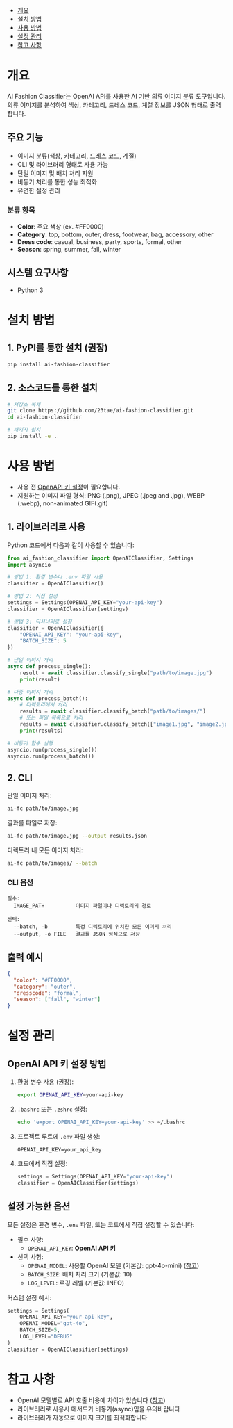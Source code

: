 - [개요](#개요)
- [설치 방법](#설치-방법)
- [사용 방법](#사용-방법)
- [설정 관리](#설정-관리)
- [참고 사항](#참고-사항)

# 개요

AI Fashion Classifier는 OpenAI API를 사용한 AI 기반 의류 이미지 분류 도구입니다. 의류 이미지를 분석하여 색상, 카테고리, 드레스 코드, 계절 정보를 JSON 형태로 출력합니다.

## 주요 기능

- 이미지 분류(색상, 카테고리, 드레스 코드, 계절)
- CLI 및 라이브러리 형태로 사용 가능
- 단일 이미지 및 배치 처리 지원
- 비동기 처리를 통한 성능 최적화
- 유연한 설정 관리

### 분류 항목

- **Color**: 주요 색상 (ex. #FF0000)
- **Category**: top, bottom, outer, dress, footwear, bag, accessory, other
- **Dress code**: casual, business, party, sports, formal, other
- **Season**: spring, summer, fall, winter

## 시스템 요구사항

- Python 3

# 설치 방법

## 1. PyPI를 통한 설치 (권장)

```bash
pip install ai-fashion-classifier
```

## 2. 소스코드를 통한 설치

```bash
# 저장소 복제
git clone https://github.com/23tae/ai-fashion-classifier.git
cd ai-fashion-classifier

# 패키지 설치
pip install -e .
```

# 사용 방법

- 사용 전 [OpenAPI 키 설정](#openai-api-키-설정-방법)이 필요합니다.
- 지원하는 이미지 파일 형식: PNG (.png), JPEG (.jpeg and .jpg), WEBP (.webp), non-animated GIF(.gif)

## 1. 라이브러리로 사용

Python 코드에서 다음과 같이 사용할 수 있습니다:

```python
from ai_fashion_classifier import OpenAIClassifier, Settings
import asyncio

# 방법 1: 환경 변수나 .env 파일 사용
classifier = OpenAIClassifier()

# 방법 2: 직접 설정
settings = Settings(OPENAI_API_KEY="your-api-key")
classifier = OpenAIClassifier(settings)

# 방법 3: 딕셔너리로 설정
classifier = OpenAIClassifier({
    "OPENAI_API_KEY": "your-api-key",
    "BATCH_SIZE": 5
})

# 단일 이미지 처리
async def process_single():
    result = await classifier.classify_single("path/to/image.jpg")
    print(result)

# 다중 이미지 처리
async def process_batch():
    # 디렉토리에서 처리
    results = await classifier.classify_batch("path/to/images/")
    # 또는 파일 목록으로 처리
    results = await classifier.classify_batch(["image1.jpg", "image2.jpg"])
    print(results)

# 비동기 함수 실행
asyncio.run(process_single())
asyncio.run(process_batch())
```

## 2. CLI

단일 이미지 처리:
```bash
ai-fc path/to/image.jpg
```

결과를 파일로 저장:
```bash
ai-fc path/to/image.jpg --output results.json
```

디렉토리 내 모든 이미지 처리:
```bash
ai-fc path/to/images/ --batch
```

### CLI 옵션

```
필수:
  IMAGE_PATH          이미지 파일이나 디렉토리의 경로

선택:
  --batch, -b         특정 디렉토리에 위치한 모든 이미지 처리
  --output, -o FILE   결과를 JSON 형식으로 저장
```

## 출력 예시

```json
{
  "color": "#FF0000",
  "category": "outer",
  "dresscode": "formal",
  "season": ["fall", "winter"]
}
```

# 설정 관리

## OpenAI API 키 설정 방법

1. 환경 변수 사용 (권장):
    ```bash
    export OPENAI_API_KEY=your-api-key
    ```

2. `.bashrc` 또는 `.zshrc` 설정:
    ```bash
    echo 'export OPENAI_API_KEY=your-api-key' >> ~/.bashrc
    ```

3. 프로젝트 루트에 `.env` 파일 생성:
    ```
    OPENAI_API_KEY=your_api_key
    ```

4. 코드에서 직접 설정:
    ```python
    settings = Settings(OPENAI_API_KEY="your-api-key")
    classifier = OpenAIClassifier(settings)
    ```

## 설정 가능한 옵션

모든 설정은 환경 변수, `.env` 파일, 또는 코드에서 직접 설정할 수 있습니다:

- 필수 사항:
  - `OPENAI_API_KEY`: **OpenAI API 키**
- 선택 사항:
  - `OPENAI_MODEL`: 사용할 OpenAI 모델 (기본값: gpt-4o-mini) ([참고](https://platform.openai.com/docs/models))
  - `BATCH_SIZE`: 배치 처리 크기 (기본값: 10)
  - `LOG_LEVEL`: 로깅 레벨 (기본값: INFO)

커스텀 설정 예시:
```python
settings = Settings(
    OPENAI_API_KEY="your-api-key",
    OPENAI_MODEL="gpt-4o",
    BATCH_SIZE=5,
    LOG_LEVEL="DEBUG"
)
classifier = OpenAIClassifier(settings)
```

# 참고 사항

- OpenAI 모델별로 API 호출 비용에 차이가 있습니다 ([참고](https://platform.openai.com/docs/pricing))
- 라이브러리로 사용시 메서드가 비동기(async)임을 유의바랍니다
- 라이브러리가 자동으로 이미지 크기를 최적화합니다
